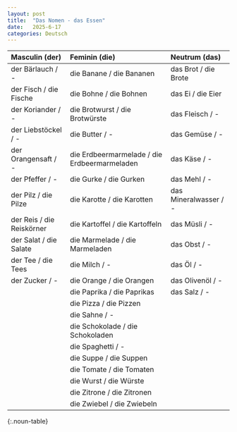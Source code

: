 ```yaml
---
layout: post
title:  "Das Nomen - das Essen"
date:   2025-6-17
categories: Deutsch
---
```


<!-- 流量追蹤 -->
<script src="{{ '/assets/js/momo-script.js' | relative_url }}"></script>

<style>
.noun-table th:nth-child(1), .noun-table td:nth-child(1) { color: #4169E1; } /* Masculin 欄 - Royal Blue */
.noun-table th:nth-child(2), .noun-table td:nth-child(2) { color: #FF6B6B; } /* Feminin 欄 - Coral Red */
.noun-table th:nth-child(3), .noun-table td:nth-child(3) { color: #2ECC71; } /* Neutrum 欄 - Emerald Green */
</style>

| Masculin (der) | Feminin (die) | Neutrum (das) |
| :------------- | :------------ | :------------ |
| der Bärlauch / - | die Banane / die Bananen | das Brot / die Brote |
| der Fisch / die Fische | die Bohne / die Bohnen | das Ei / die Eier |
| der Koriander / - | die Brotwurst / die Brotwürste | das Fleisch / - |
| der Liebstöckel / - | die Butter / - | das Gemüse / - |
| der Orangensaft / - | die Erdbeermarmelade / die Erdbeermarmeladen | das Käse / - |
| der Pfeffer / - | die Gurke / die Gurken | das Mehl / - |
| der Pilz / die Pilze | die Karotte / die Karotten | das Mineralwasser / - |
| der Reis / die Reiskörner | die Kartoffel / die Kartoffeln | das Müsli / - |
| der Salat / die Salate | die Marmelade / die Marmeladen | das Obst / - |
| der Tee / die Tees | die Milch / - | das Öl / - |
| der Zucker / - | die Orange / die Orangen | das Olivenöl / - |
| | die Paprika / die Paprikas | das Salz / - |
| | die Pizza / die Pizzen | |
| | die Sahne / - | |
| | die Schokolade / die Schokoladen | |
| | die Spaghetti / - | |
| | die Suppe / die Suppen | |
| | die Tomate / die Tomaten | |
| | die Wurst / die Würste | |
| | die Zitrone / die Zitronen | |
| | die Zwiebel / die Zwiebeln | |
{:.noun-table}